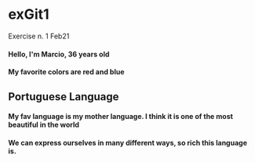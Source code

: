 # exGit1
Exercise n. 1  Feb21

#### Hello, I'm Marcio, 36 years old 
#### My favorite colors are red and blue


## Portuguese Language

#### My fav language is my mother language. I think it is one of the most beautiful in the world
#### We can express ourselves in many different ways, so rich this language is.
